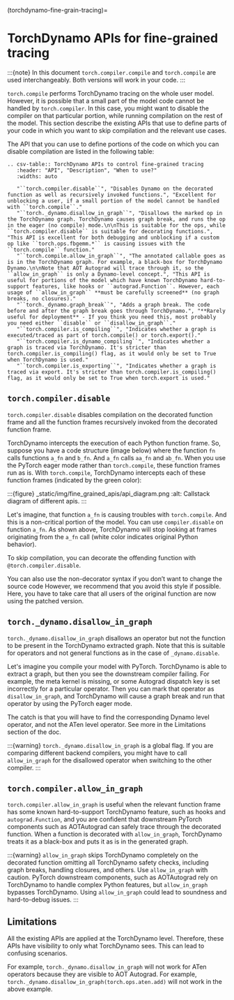 (torchdynamo-fine-grain-tracing)=

# TorchDynamo APIs for fine-grained tracing

:::{note}
In this document `torch.compiler.compile` and
`torch.compile` are used interchangeably. Both versions
will work in your code.
:::

`torch.compile` performs TorchDynamo tracing on the whole user model.
However, it is possible that a small part of the model code cannot be
handled by `torch.compiler`. In this case, you might want to disable
the compiler on that particular portion, while running compilation on
the rest of the model. This section describe the existing APIs that
use to define parts of your code in which you want to skip compilation
and the relevant use cases.

The API that you can use to define portions of the code on which you can
disable compilation are listed in the following table:

```{eval-rst}
.. csv-table:: TorchDynamo APIs to control fine-grained tracing
   :header: "API", "Description", "When to use?"
   :widths: auto

   "``torch.compiler.disable``", "Disables Dynamo on the decorated function as well as recursively invoked functions.", "Excellent for unblocking a user, if a small portion of the model cannot be handled with ``torch.compile``."
   "``torch._dynamo.disallow_in_graph``", "Disallows the marked op in the TorchDynamo graph. TorchDynamo causes graph break, and runs the op in the eager (no compile) mode.\n\nThis is suitable for the ops, while ``torch.compiler.disable`` is suitable for decorating functions.", "This API is excellent for both debugging and unblocking if a custom op like ``torch.ops.fbgemm.*`` is causing issues with the ``torch.compile`` function."
   "``torch.compile.allow_in_graph``", "The annotated callable goes as is in the TorchDynamo graph. For example, a black-box for TorchDynamo Dynamo.\n\nNote that AOT Autograd will trace through it, so the ``allow_in_graph`` is only a Dynamo-level concept.", "This API is useful for portions of the model which have known TorchDynamo hard-to-support features, like hooks or ``autograd.Function``. However, each usage of ``allow_in_graph`` **must be carefully screened** (no graph breaks, no closures)."
   "``torch._dynamo.graph_break``", "Adds a graph break. The code before and after the graph break goes through TorchDynamo.", "**Rarely useful for deployment** - If you think you need this, most probably you need either ``disable`` or ``disallow_in_graph``."
   "``torch.compiler.is_compiling``", "Indicates whether a graph is executed/traced as part of torch.compile() or torch.export()."
   "``torch.compiler.is_dynamo_compiling``", "Indicates whether a graph is traced via TorchDynamo. It's stricter than torch.compiler.is_compiling() flag, as it would only be set to True when TorchDynamo is used."
   "``torch.compiler.is_exporting``", "Indicates whether a graph is traced via export. It's stricter than torch.compiler.is_compiling() flag, as it would only be set to True when torch.export is used."
```

## `torch.compiler.disable`

`torch.compiler.disable` disables compilation on the decorated function frame and all the function frames recursively invoked from the decorated function frame.

TorchDynamo intercepts the execution of each Python function frame. So, suppose you have a code structure (image below) where the function `fn` calls functions `a_fn` and `b_fn`. And `a_fn` calls `aa_fn` and `ab_fn`. When you use the PyTorch eager mode rather than `torch.compile`, these function frames run as is. With `torch.compile`, TorchDynamo intercepts each of these function frames (indicated by the green color):

:::{figure} _static/img/fine_grained_apis/api_diagram.png
:alt: Callstack diagram of different apis.
:::

Let's imagine, that function `a_fn` is causing troubles with `torch.compile`.
And this is a non-critical portion of the model. You can use `compiler.disable`
on function `a_fn`. As shown above, TorchDynamo will stop looking at frames
originating from the `a_fn` call (white color indicates original Python behavior).

To skip compilation, you can decorate the offending function with
`@torch.compiler.disable`.

You can also use the non-decorator syntax if you don’t want to change the source
code
However, we recommend that you avoid this style if possible. Here, you have to
take care that all users of the original function are now using the patched
version.

## `torch._dynamo.disallow_in_graph`

`torch._dynamo.disallow_in_graph` disallows an operator but not the function
to be present in the TorchDynamo extracted graph. Note that this is suitable
for operators and not general functions as in the case of `_dynamo.disable`.

Let's imagine you compile your model with PyTorch. TorchDynamo is able to
extract a graph, but then you see the downstream compiler failing. For example,
the meta kernel is missing, or some Autograd dispatch key is set incorrectly
for a particular operator. Then you can mark that operator as
`disallow_in_graph`, and TorchDynamo will cause a graph break and run that
operator by using the PyTorch eager mode.

The catch is that you will have to find the corresponding Dynamo level operator,
and not the ATen level operator. See more in the Limitations section of the doc.

:::{warning}
`torch._dynamo.disallow_in_graph` is a global flag. If you are comparing
different backend compilers, you might have to call `allow_in_graph` for
the disallowed operator when switching to the other compiler.
:::

## `torch.compiler.allow_in_graph`

`torch.compiler.allow_in_graph` is useful when the relevant function frame
has some known hard-to-support TorchDynamo feature, such as hooks and
`autograd.Function`, and you are confident that downstream PyTorch components
such as AOTAutograd can safely trace through the decorated function. When a
function is decorated with `allow_in_graph`, TorchDynamo treats it as a
black-box and puts it as is in the generated graph.

:::{warning}
`allow_in_graph` skips TorchDynamo completely on the decorated function
omitting all TorchDynamo safety checks, including graph breaks, handling
closures, and others. Use `allow_in_graph` with caution. PyTorch downstream
components, such as AOTAutograd rely on TorchDynamo to handle complex Python
features, but `allow_in_graph` bypasses TorchDynamo. Using `allow_in_graph`
could lead to soundness and hard-to-debug issues.
:::

## Limitations

All the existing APIs are applied at the TorchDynamo level. Therefore, these
APIs have visibility to only what TorchDynamo sees. This can lead to confusing
scenarios.

For example, `torch._dynamo.disallow_in_graph` will not work for ATen operators
because they are visible to AOT Autograd. For example,
`torch._dynamo.disallow_in_graph(torch.ops.aten.add)` will not work in the
above example.
